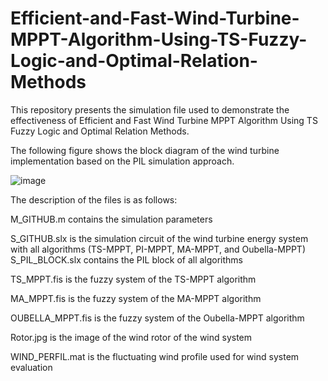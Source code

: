 # Efficient-and-Fast-Wind-Turbine-MPPT-Algorithm-Using-TS-Fuzzy-Logic-and-Optimal-Relation-Methods
This repository presents the simulation file used to demonstrate the effectiveness of Efficient and Fast Wind Turbine MPPT Algorithm Using TS Fuzzy Logic and Optimal Relation Methods.

The following figure shows the block diagram of the wind turbine implementation based on the PIL simulation approach.

![image](https://github.com/DavidRLF/Efficient-and-Fast-Wind-Turbine-MPPT-Algorithm-Using-TS-Fuzzy-Logic-and-Optimal-Relation-Methods/assets/110740414/9f588219-39e1-4184-a3fd-ddb43edd9027)

The description of the files is as follows:

M_GITHUB.m  contains the simulation parameters

S_GITHUB.slx is the simulation circuit of the wind turbine energy system with all algorithms (TS-MPPT, PI-MPPT, MA-MPPT, and Oubella-MPPT)
S_PIL_BLOCK.slx contains the PIL block of all algorithms

TS_MPPT.fis  is the fuzzy system of the TS-MPPT algorithm
 
MA_MPPT.fis is the fuzzy system of the MA-MPPT algorithm

OUBELLA_MPPT.fis is the fuzzy system of the Oubella-MPPT algorithm

Rotor.jpg is the image of the wind rotor of the wind system

WIND_PERFIL.mat is the fluctuating wind profile used for wind system evaluation
